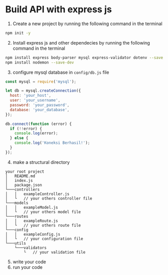 # Build API with express js

1. Create a new project by running the following command in the terminal

```bash
npm init -y
```

2. Install express js and other dependecies by running the following command in the terminal

```bash
npm install express body-parser mysql express-validator dotenv --save
npm install nodemon --save-dev
```

3. configure mysql database in `config/db.js` file

```javascript
const mysql = require('mysql');

let db = mysql.createConnection({
  host: 'your_host',
  user: 'your_username',
  password: 'your_password',
  database: 'your_database',
});

db.connect(function (error) {
  if (!!error) {
    console.log(error);
  } else {
    console.log('Koneksi Berhasil!');
  }
});
```

4. make a structural directory

```
your root project
│   README.md
│   index.js
│   package.json
└───controllers
│   │   exampleController.js
│   └   // your others controller file
└───models
│   │   exampleModel.js
│   └   // your others model file
└───routes
│   │   exampleRoute.js
│   └   // your others route file
└───config
│   │   exampleConfig.js
│   └   // your configuration file
└───utils
    └───validators
        └   // your validation file
```

5. write your code
6. run your code
